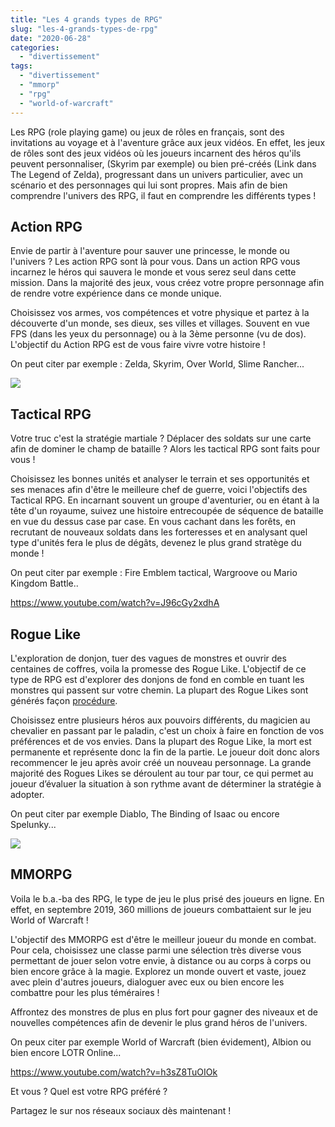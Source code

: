 ```yaml
---
title: "Les 4 grands types de RPG"
slug: "les-4-grands-types-de-rpg"
date: "2020-06-28"
categories: 
  - "divertissement"
tags: 
  - "divertissement"
  - "mmorp"
  - "rpg"
  - "world-of-warcraft"
---
```


Les RPG (role playing game) ou jeux de rôles en français, sont des invitations au voyage et à l'aventure grâce aux jeux vidéos. En effet, les jeux de rôles sont des jeux vidéos où les joueurs incarnent des héros qu'ils peuvent personnaliser, (Skyrim par exemple) ou bien pré-créés (Link dans The Legend of Zelda), progressant dans un univers particulier, avec un scénario et des personnages qui lui sont propres. Mais afin de bien comprendre l'univers des RPG, il faut en comprendre les différents types !

## Action RPG

Envie de partir à l'aventure pour sauver une princesse, le monde ou l'univers ? Les action RPG sont là pour vous. Dans un action RPG vous incarnez le héros qui sauvera le monde et vous serez seul dans cette mission. Dans la majorité des jeux, vous créez votre propre personnage afin de rendre votre expérience dans ce monde unique.

Choisissez vos armes, vos compétences et votre physique et partez à la découverte d'un monde, ses dieux, ses villes et villages. Souvent en vue FPS (dans les yeux du personnage) ou à la 3ème personne (vu de dos). L'objectif du Action RPG est de vous faire vivre votre histoire !

On peut citer par exemple : Zelda, Skyrim, Over World, Slime Rancher...

![](images/gray-concrete-triumphal-arch-surrounded-by-flowers-1055068-1024x683.jpg)

## Tactical RPG

Votre truc c'est la stratégie martiale ? Déplacer des soldats sur une carte afin de dominer le champ de bataille ? Alors les tactical RPG sont faits pour vous !

Choisissez les bonnes unités et analyser le terrain et ses opportunités et ses menaces afin d'être le meilleure chef de guerre, voici l'objectifs des Tactical RPG. En incarnant souvent un groupe d'aventurier, ou en étant à la tête d'un royaume, suivez une histoire entrecoupée de séquence de bataille en vue du dessus case par case. En vous cachant dans les forêts, en recrutant de nouveaux soldats dans les forteresses et en analysant quel type d'unités fera le plus de dégâts, devenez le plus grand stratège du monde !

On peut citer par exemple : Fire Emblem tactical, Wargroove ou Mario Kingdom Battle..

https://www.youtube.com/watch?v=J96cGy2xdhA

## Rogue Like

L'exploration de donjon, tuer des vagues de monstres et ouvrir des centaines de coffres, voila la promesse des Rogue Like. L'objectif de ce type de RPG est d'explorer des donjons de fond en comble en tuant les monstres qui passent sur votre chemin. La plupart des Rogue Likes sont générés façon [procédure](https://fr.wikipedia.org/wiki/G%C3%A9n%C3%A9ration_proc%C3%A9durale).

Choisissez entre plusieurs héros aux pouvoirs différents, du magicien au chevalier en passant par le paladin, c'est un choix à faire en fonction de vos préférences et de vos envies. Dans la plupart des Rogue Like, la mort est permanente et représente donc la fin de la partie. Le joueur doit donc alors recommencer le jeu après avoir créé un nouveau personnage. La grande majorité des Rogues Likes se déroulent au tour par tour, ce qui permet au joueur d’évaluer la situation à son rythme avant de déterminer la stratégie à adopter.

On peut citer par exemple Diablo, The Binding of Isaac ou encore Spelunky...

![](images/Nuclear_Throne_screenshot_03-1024x576.png)

## MMORPG

Voila le b.a.-ba des RPG, le type de jeu le plus prisé des joueurs en ligne. En effet, en septembre 2019, 360 millions de joueurs combattaient sur le jeu World of Warcraft !

L'objectif des MMORPG est d'être le meilleur joueur du monde en combat. Pour cela, choisissez une classe parmi une sélection très diverse vous permettant de jouer selon votre envie, à distance ou au corps à corps ou bien encore grâce à la magie. Explorez un monde ouvert et vaste, jouez avec plein d'autres joueurs, dialoguer avec eux ou bien encore les combattre pour les plus téméraires !

Affrontez des monstres de plus en plus fort pour gagner des niveaux et de nouvelles compétences afin de devenir le plus grand héros de l'univers.

On peux citer par exemple World of Warcraft (bien évidement), Albion ou bien encore LOTR Online...

https://www.youtube.com/watch?v=h3sZ8TuOIOk

Et vous ? Quel est votre RPG préféré ?

Partagez le sur nos réseaux sociaux dès maintenant !
